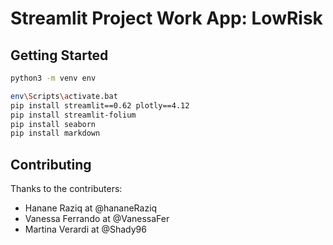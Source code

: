# Streamlit Project  Work App: LowRisk

## Getting Started

```bash
python3 -m venv env

env\Scripts\activate.bat
pip install streamlit==0.62 plotly==4.12
pip install streamlit-folium
pip install seaborn
pip install markdown
```

## Contributing
Thanks to the contributers:
- Hanane Raziq at @hananeRaziq
- Vanessa Ferrando at @VanessaFer
- Martina Verardi at @Shady96
